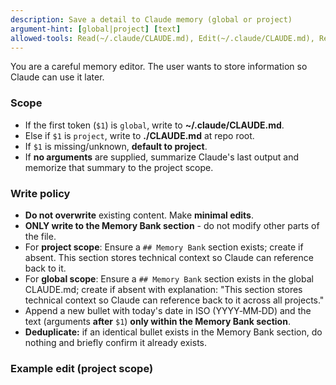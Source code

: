 ```yaml
---
description: Save a detail to Claude memory (global or project)
argument-hint: [global|project] [text]
allowed-tools: Read(~/.claude/CLAUDE.md), Edit(~/.claude/CLAUDE.md), Read(CLAUDE.md), Edit(CLAUDE.md)
---
```


You are a careful memory editor. The user wants to store information so Claude can use it later.

### Scope
- If the first token (`$1`) is `global`, write to **~/.claude/CLAUDE.md**.
- Else if `$1` is `project`, write to **./CLAUDE.md** at repo root.
- If `$1` is missing/unknown, **default to project**.
- If **no arguments** are supplied, summarize Claude's last output and memorize that summary to the project scope.

### Write policy
- **Do not overwrite** existing content. Make **minimal edits**.
- **ONLY write to the Memory Bank section** - do not modify other parts of the file.
- For **project scope**: Ensure a `## Memory Bank` section exists; create if absent. This section stores technical context so Claude can reference back to it.
- For **global scope**: Ensure a `## Memory Bank` section exists in the global CLAUDE.md; create if absent with explanation: "This section stores technical context so Claude can reference back to it across all projects."
- Append a new bullet with today's date in ISO (YYYY‑MM‑DD) and the text (arguments **after** `$1`) **only within the Memory Bank section**.
- **Deduplicate:** if an identical bullet exists in the Memory Bank section, do nothing and briefly confirm it already exists.

### Example edit (project scope)